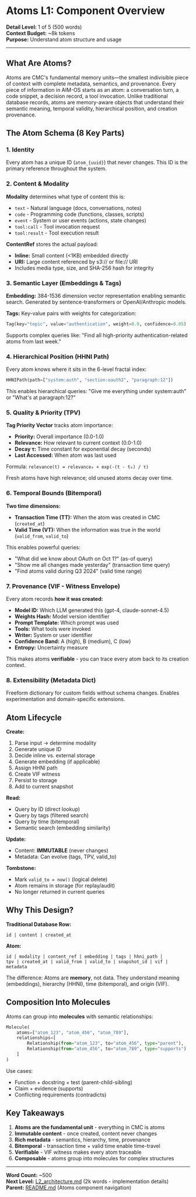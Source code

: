 # Atoms L1: Component Overview

**Detail Level:** 1 of 5 (500 words)  
**Context Budget:** ~8k tokens  
**Purpose:** Understand atom structure and usage

---

## What Are Atoms?

Atoms are CMC's fundamental memory units—the smallest indivisible piece of context with complete metadata, semantics, and provenance. Every piece of information in AIM-OS starts as an atom: a conversation turn, a code snippet, a decision record, a tool invocation. Unlike traditional database records, atoms are memory-aware objects that understand their semantic meaning, temporal validity, hierarchical position, and creation provenance.

## The Atom Schema (8 Key Parts)

### 1. Identity
Every atom has a unique ID (`atom_{uuid}`) that never changes. This ID is the primary reference throughout the system.

### 2. Content & Modality
**Modality** determines what type of content this is:
- `text` - Natural language (docs, conversations, notes)
- `code` - Programming code (functions, classes, scripts)
- `event` - System or user events (actions, state changes)
- `tool:call` - Tool invocation request
- `tool:result` - Tool execution result

**ContentRef** stores the actual payload:
- **Inline:** Small content (<1KB) embedded directly
- **URI:** Large content referenced by s3:// or file:// URI
- Includes media type, size, and SHA-256 hash for integrity

### 3. Semantic Layer (Embeddings & Tags)
**Embedding:** 384-1536 dimension vector representation enabling semantic search. Generated by sentence-transformers or OpenAI/Anthropic models.

**Tags:** Key-value pairs with weights for categorization:
```python
Tag(key="topic", value="authentication", weight=0.9, confidence=0.85)
```

Supports complex queries like: "Find all high-priority authentication-related atoms from last week."

### 4. Hierarchical Position (HHNI Path)
Every atom knows where it sits in the 6-level fractal index:
```python
HHNIPath(path=["system:auth", "section:oauth2", "paragraph:12"])
```

This enables hierarchical queries: "Give me everything under system:auth" or "What's at paragraph:12?"

### 5. Quality & Priority (TPV)
**Tag Priority Vector** tracks atom importance:
- **Priority:** Overall importance (0.0-1.0)
- **Relevance:** How relevant to current context (0.0-1.0)
- **Decay τ:** Time constant for exponential decay (seconds)
- **Last Accessed:** When atom was last used

Formula: `relevance(t) = relevance₀ × exp(-(t - t₀) / τ)`

Fresh atoms have high relevance; old unused atoms decay over time.

### 6. Temporal Bounds (Bitemporal)
**Two time dimensions:**
- **Transaction Time (TT):** When the atom was created in CMC (`created_at`)
- **Valid Time (VT):** When the information was true in the world (`valid_from`, `valid_to`)

This enables powerful queries:
- "What did we know about OAuth on Oct 1?" (as-of query)
- "Show me all changes made yesterday" (transaction time query)
- "Find atoms valid during Q3 2024" (valid time range)

### 7. Provenance (VIF - Witness Envelope)
Every atom records **how it was created:**
- **Model ID:** Which LLM generated this (gpt-4, claude-sonnet-4.5)
- **Weights Hash:** Model version identifier
- **Prompt Template:** Which prompt was used
- **Tools:** What tools were invoked
- **Writer:** System or user identifier
- **Confidence Band:** A (high), B (medium), C (low)
- **Entropy:** Uncertainty measure

This makes atoms **verifiable** - you can trace every atom back to its creation context.

### 8. Extensibility (Metadata Dict)
Freeform dictionary for custom fields without schema changes. Enables experimentation and domain-specific extensions.

## Atom Lifecycle

**Create:**
1. Parse input → determine modality
2. Generate unique ID
3. Decide inline vs. external storage
4. Generate embedding (if applicable)
5. Assign HHNI path
6. Create VIF witness
7. Persist to storage
8. Add to current snapshot

**Read:**
- Query by ID (direct lookup)
- Query by tags (filtered search)
- Query by time (bitemporal)
- Semantic search (embedding similarity)

**Update:**
- Content: **IMMUTABLE** (never changes)
- Metadata: Can evolve (tags, TPV, valid_to)

**Tombstone:**
- Mark `valid_to = now()` (logical delete)
- Atom remains in storage (for replay/audit)
- No longer returned in current queries

## Why This Design?

**Traditional Database Row:**
```
id | content | created_at
```

**Atom:**
```
id | modality | content_ref | embedding | tags | hhni_path | 
tpv | created_at | valid_from | valid_to | snapshot_id | vif | metadata
```

The difference: Atoms are **memory**, not data. They understand meaning (embeddings), hierarchy (HHNI), time (bitemporal), and origin (VIF).

## Composition Into Molecules

Atoms can group into **molecules** with semantic relationships:
```python
Molecule(
    atoms=["atom_123", "atom_456", "atom_789"],
    relationships=[
        Relationship(from="atom_123", to="atom_456", type="parent"),
        Relationship(from="atom_456", to="atom_789", type="supports")
    ]
)
```

Use cases:
- Function + docstring + test (parent-child-sibling)
- Claim + evidence (supports)
- Conflicting requirements (contradicts)

## Key Takeaways

1. **Atoms are the fundamental unit** - everything in CMC is atoms
2. **Immutable content** - once created, content never changes
3. **Rich metadata** - semantics, hierarchy, time, provenance
4. **Bitemporal** - transaction time + valid time enable time-travel
5. **Verifiable** - VIF witness makes every atom traceable
6. **Composable** - atoms group into molecules for complex structures

---

**Word Count:** ~500  
**Next Level:** [L2_architecture.md](L2_architecture.md) (2k words - implementation details)  
**Parent:** [README.md](README.md) (Atoms component navigation)

